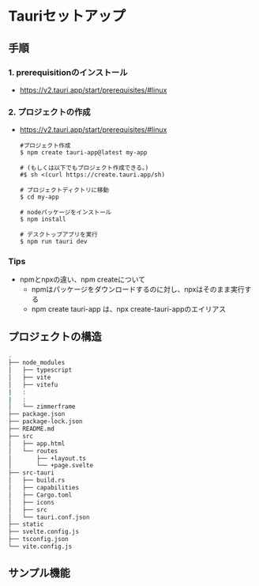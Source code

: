 # Tauriセットアップ

## 手順

### 1. prerequisitionのインストール

- https://v2.tauri.app/start/prerequisites/#linux


### 2. プロジェクトの作成
 
- https://v2.tauri.app/start/prerequisites/#linux

  ```
  #プロジェクト作成
  $ npm create tauri-app@latest my-app
  
  # (もしくは以下でもプロジェクト作成できる。)
  #$ sh <(curl https://create.tauri.app/sh)
  
  # プロジェクトディクトリに移動
  $ cd my-app
  
  # nodeパッケージをインストール
  $ npm install
  
  # デスクトップアプリを実行
  $ npm run tauri dev
  ```

### Tips

- npmとnpxの違い、npm createについて
  - npmはパッケージをダウンロードするのに対し、npxはそのまま実行する
  - npm create tauri-app は、npx create-tauri-appのエイリアス


## プロジェクトの構造

```bash
.
├── node_modules
│   ├── typescript
│   ├── vite
│   ├── vitefu
|   :
|   :
│   └── zimmerframe
├── package.json
├── package-lock.json
├── README.md
├── src
│   ├── app.html
│   └── routes
│       ├── +layout.ts
│       └── +page.svelte
├── src-tauri
│   ├── build.rs
│   ├── capabilities
│   ├── Cargo.toml
│   ├── icons
│   ├── src
│   └── tauri.conf.json
├── static
├── svelte.config.js
├── tsconfig.json
└── vite.config.js
```

## サンプル機能
